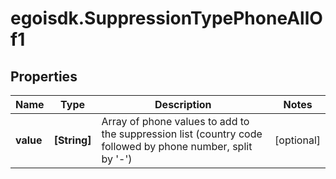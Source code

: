 # egoisdk.SuppressionTypePhoneAllOf1

## Properties

Name | Type | Description | Notes
------------ | ------------- | ------------- | -------------
**value** | **[String]** | Array of phone values to add to the suppression list (country code followed by phone number, split by &#39;-&#39;) | [optional] 


